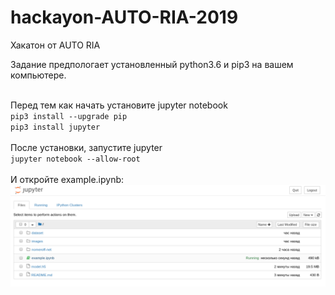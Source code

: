 # hackayon-AUTO-RIA-2019
Хакатон от AUTO RIA 

Задание предпологает установленный python3.6 и pip3 на вашем компьютере.

<br>
Перед тем как начать установите jupyter notebook
<code>
pip3 install --upgrade pip
pip3 install jupyter
</code>

<br>
После установки, запустите jupyter
<code>
jupyter notebook --allow-root
</code>

<br>
И откройте example.ipynb:
<img src="./public/jupyter.png">

